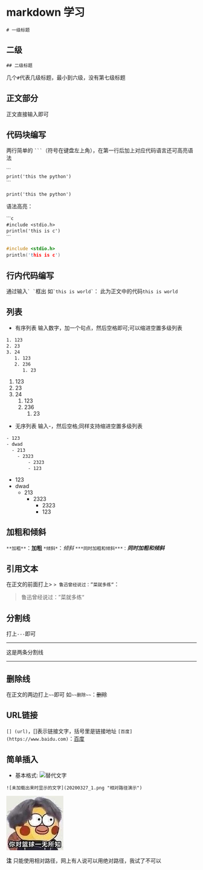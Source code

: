 # markdown 学习
```# 一级标题```
## 二级
```## 二级标题 ``` 

几个`#`代表几级标题，最小到六级，没有第七级标题  

## 正文部分
正文直接输入即可

## 代码块编写
两行简单的 ` ``` `（符号在键盘左上角），在第一行后加上对应代码语言还可高亮语法
```
ˋˋˋ
print('this the python')
ˋˋˋ
```

```
print('this the python')
``` 
语法高亮：
```
ˋˋˋc
#include <stdio.h>
println('this is c')
ˋˋˋ
```

```c
#include <stdio.h>
println('this is c')
```

## 行内代码编写
通过输入``` ` ` ```框出
如``` `this is world` ```：
此为正文中的代码`this is world`

## 列表
- 有序列表
输入数字，加一个句点，然后空格即可;可以缩进空置多级列表
```
1. 123
2. 23
3. 24
   1. 123
   2. 236
      1. 23
```
1. 123
2. 23
3. 24
   1. 123
   2. 236
      1. 23


- 无序列表
输入-，然后空格;同样支持缩进空置多级列表
```
- 123
- dwad
  - 213
    - 2323
        - 2323
        - 123 
```
- 123
- dwad
  - 213
    - 2323
        - 2323
        - 123 


## 加粗和倾斜
`**加粗**`：**加粗**
`*倾斜*`：*倾斜*
`***同时加粗和倾斜***：`***同时加粗和倾斜***

## 引用文本
在正文的前面打上>
`> 鲁迅曾经说过：”菜就多练“`：
> 鲁迅曾经说过：”菜就多练“


## 分割线
打上`---`即可

---

这是两条分割线

---

## 删除线
在正文的两边打上`~~`即可
如`~~删除~~`：~~删除~~


## URL链接
`[] (url)`，[]表示链接文字，括号里是链接地址
`[百度](https://www.baidu.com)`：[百度](https://www.baidu.com)

## 简单插入
- 基本格式: ![替代文字](图片URL "可选标题")
```
![未加载出来时显示的文字](20200327_1.png "相对路径演示")
```
![kun](images/kun.jpg "kunkun")

**注** 只能使用相对路径，网上有人说可以用绝对路径，我试了不可以